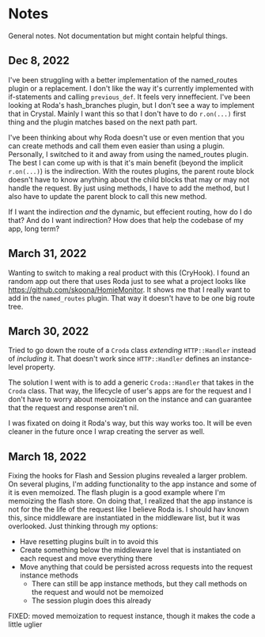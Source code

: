 # Notes

General notes. Not documentation but might contain helpful things.

## Dec 8, 2022

I've been struggling with a better implementation of the named_routes plugin or a replacement.
I don't like the way it's currently implemented with if-statements and calling `previous_def`.
It feels very inneffecient. I've been looking at Roda's hash_branches plugin, but I don't see a way
to implement that in Crystal. Mainly I want this so that I don't have to do `r.on(...)` first thing
and the plugin matches based on the next path part.

I've been thinking about why Roda doesn't use or even mention that you can create methods and call them
even easier than using a plugin. Personally, I switched to it and away from using the named_routes plugin.
The best I can come up with is that it's main benefit (beyond the implicit `r.on(...)`) is the indirection.
With the routes plugins, the parent route block doesn't have to know anything about the child blocks that
may or may not handle the request. By just using methods, I have to add the method, but I also have to
update the parent block to call this new method.

If I want the indirection _and_ the dynamic, but effecient routing, how do I do that?
And do I want indirection? How does that help the codebase of my app, long term?

## March 31, 2022

Wanting to switch to making a real product with this (CryHook).
I found an random app out there that uses Roda just to see what a project looks like https://github.com/skoona/HomieMonitor.
It shows me that I really want to add in the `named_routes` plugin. That way it doesn't have to be one big route tree.

## March 30, 2022

Tried to go down the route of a `Croda` class _extending_ `HTTP::Handler` instead of _including_ it.
That doesn't work since `HTTP::Handler` defines an instance-level property.

The solution I went with is to add a generic `Croda::Handler` that takes in the `Croda` class.
That way, the lifecycle of user's apps are for the request and I don't have to worry about memoization on the instance
and can guarantee that the request and response aren't nil.

I was fixated on doing it Roda's way, but this way works too. It will be even cleaner in the future once I wrap creating the server as well.

## March 18, 2022

Fixing the hooks for Flash and Session plugins revealed a larger problem.
On several plugins, I'm adding functionality to the app instance and some of it is even memoized.
The flash plugin is a good example where I'm memoizing the flash store.
On doing that, I realized that the app instance is not for the the life of the request like I believe Roda is.
I should hav known this, since middleware are instantiated in the middleware list, but it was overlooked.
Just thinking through my options:

- Have resetting plugins built in to avoid this
- Create something below the middleware level that is instantiated on each request and move everything there
- Move anything that could be persisted across requests into the request instance methods
  - There can still be app instance methods, but they call methods on the request and would not be memoized
  - The session plugin does this already

FIXED: moved memoization to request instance, though it makes the code a little uglier
